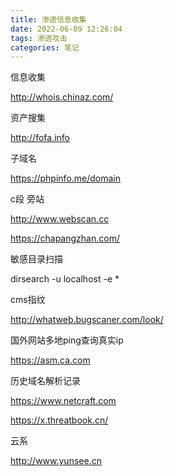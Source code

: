 ```yaml
---
title: 渗透信息收集
date: 2022-06-09 12:26:04
tags: 渗透攻击
categories: 笔记
---
```


信息收集

<!--more-->

http://whois.chinaz.com/

资产搜集

http://fofa.info

子域名

https://phpinfo.me/domain

c段 旁站

http://www.webscan.cc

https://chapangzhan.com/

敏感目录扫描

dirsearch -u localhost -e *  

cms指纹

http://whatweb.bugscaner.com/look/

国外网站多地ping查询真实ip

https://asm.ca.com

历史域名解析记录

https://www.netcraft.com

https://x.threatbook.cn/

云系

http://www.yunsee.cn
